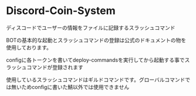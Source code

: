 # Discord-Coin-System
ディスコードでユーザーの情報をファイルに記録するスラッシュコマンド

BOTの基本的な起動とスラッシュコマンドの登録は公式のドキュメントの物を使用しております。

configに各トークンを書いてdeploy-commandsを実行してから起動する事でスラッシュコマンドが登録されます

使用しているスラッシュコマンドはギルドコマンドです。グローバルコマンドでは無いためconfigに書いた鯖以外では使用できません
